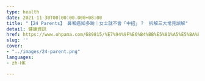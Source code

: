 ```yaml
---
type: health
date: 2021-11-30T00:00:00.000+08:00
title: "【24 Parents】 鼻咽癌知多啲｜女士就不會「中招」？　拆解三大常見誤解"
detail: 健康資訊
href: https://www.ohpama.com/689815/%E7%94%9F%E6%B4%BB%E5%81%A5%E5%BA%B7/%E5%81%A5%E5%BA%B7%E7%99%BE%E7%A7%91/%e9%bc%bb%e5%92%bd%e7%99%8c-%e6%97%a9%e6%9c%9f%e7%af%a9%e6%9f%a5/
slug: ''
cover:
- "../images/24-parent.png"
languages:
- zh-HK

---
```

